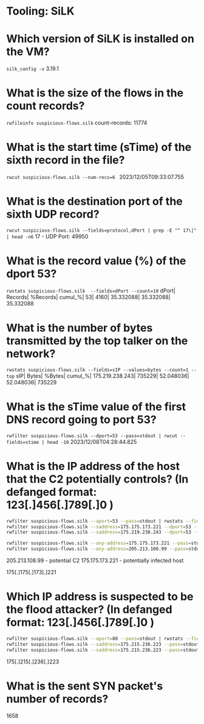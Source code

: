 # Tooling: SiLK


# Which version of SiLK is installed on the VM?
`silk_config -v`
3.19.1

# What is the size of the flows in the count records?
`rwfileinfo suspicious-flows.silk`
count-records: 11774

# What is the start time (sTime) of the sixth record in the file?
`rwcut suspicious-flows.silk --num-recs=6 `
2023/12/05T09:33:07.755

# What is the destination port of the sixth UDP record?
`rwcut suspicious-flows.silk --fields=protocol,dPort | grep -E "^ 17\|" | head -n6`
17 - UDP
Port: 49950

# What is the record value (%) of the dport 53?
`rwstats suspicious-flows.silk  --fields=dPort --count=10`
dPort|   Records|  %Records|   cumul_%|
   53|      4160| 35.332088| 35.332088|
35.332088

# What is the number of bytes transmitted by the top talker on the network?
`rwstats suspicious-flows.silk --fields=sIP --values=bytes --count=1 --top`
                                    sIP|               Bytes|    %Bytes|   cumul_%|
                        175.219.238.243|              735229| 52.048036| 52.048036|
735229

# What is the sTime value of the first DNS record going to port 53?
`rwfilter suspicious-flows.silk --dport=53 --pass=stdout | rwcut --fields=stime | head -10`
2023/12/08T04:28:44.825

# What is the IP address of the host that the C2 potentially controls? (In defanged format: 123[.]456[.]789[.]0 )
```bash
rwfilter suspicious-flows.silk --aport=53 --pass=stdout | rwstats --fields=sIP,dIP --values=records,bytes,packets --count=10
rwfilter suspicious-flows.silk --saddress=175.175.173.221 --dport=53 --pass=stdout | rwcut --fields=sIP,dIP,stime | head -10
rwfilter suspicious-flows.silk --saddress=175.219.238.243 --dport=53 --pass=stdout | rwcut --fields=sIP,dIP,stime | head -10

rwfilter suspicious-flows.silk --any-address=175.175.173.221 --pass=stdout | rwstats --fields=sIP,dIP --count=10
rwfilter suspicious-flows.silk --any-address=205.213.108.99 --pass=stdout | rwstats --fields=sIP,sPort,dIP,dPort,proto --count=10
```
205.213.108.99 - potential C2
175.175.173.221 - potentially infected host

175[.]175[.]173[.]221

# Which IP address is suspected to be the flood attacker? (In defanged format: 123[.]456[.]789[.]0 )
```bash
rwfilter suspicious-flows.silk --aport=80 --pass=stdout | rwstats --fields=sIP,dIP,dPort --count=10
rwfilter suspicious-flows.silk --saddress=175.215.236.223 --pass=stdout | rwcut --fields=sIP,dIP,dPort,flag,stime | head
rwfilter suspicious-flows.silk --saddress=175.215.236.223 --pass=stdout | rwstats --fields=sIP,flag,dIP --count=10
```
175[.]215[.]236[.]223

# What is the sent SYN packet's number of records?
1658
